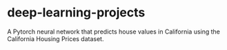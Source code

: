 # deep-learning-projects

A Pytorch neural network that predicts house values in California using the California Housing Prices dataset.
